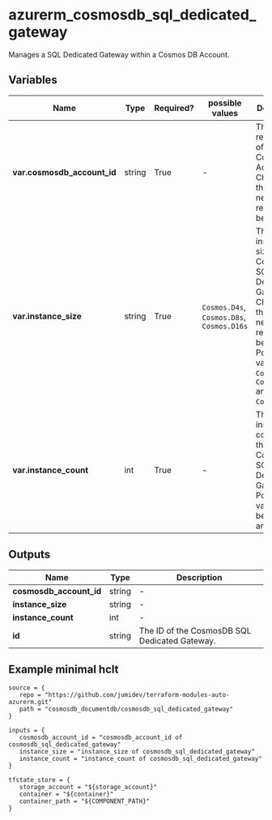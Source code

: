 # azurerm_cosmosdb_sql_dedicated_gateway

Manages a SQL Dedicated Gateway within a Cosmos DB Account.

## Variables

| Name | Type | Required? |  possible values |  Description |
| ---- | ---- | --------- |  ----------- | ----------- |
| **var.cosmosdb_account_id** | string | True | -  |  The resource ID of the CosmosDB Account. Changing this forces a new resource to be created. | 
| **var.instance_size** | string | True | `Cosmos.D4s`, `Cosmos.D8s`, `Cosmos.D16s`  |  The instance size for the CosmosDB SQL Dedicated Gateway. Changing this forces a new resource to be created. Possible values are `Cosmos.D4s`, `Cosmos.D8s` and `Cosmos.D16s`. | 
| **var.instance_count** | int | True | -  |  The instance count for the CosmosDB SQL Dedicated Gateway. Possible value is between `1` and `5`. | 



## Outputs

| Name | Type | Description |
| ---- | ---- | --------- | 
| **cosmosdb_account_id** | string  | - | 
| **instance_size** | string  | - | 
| **instance_count** | int  | - | 
| **id** | string  | The ID of the CosmosDB SQL Dedicated Gateway. | 

## Example minimal hclt

```hcl
source = {
   repo = "https://github.com/jumidev/terraform-modules-auto-azurerm.git" 
   path = "cosmosdb_documentdb/cosmosdb_sql_dedicated_gateway" 
}

inputs = {
   cosmosdb_account_id = "cosmosdb_account_id of cosmosdb_sql_dedicated_gateway" 
   instance_size = "instance_size of cosmosdb_sql_dedicated_gateway" 
   instance_count = "instance_count of cosmosdb_sql_dedicated_gateway" 
}

tfstate_store = {
   storage_account = "${storage_account}" 
   container = "${container}" 
   container_path = "${COMPONENT_PATH}" 
}


```